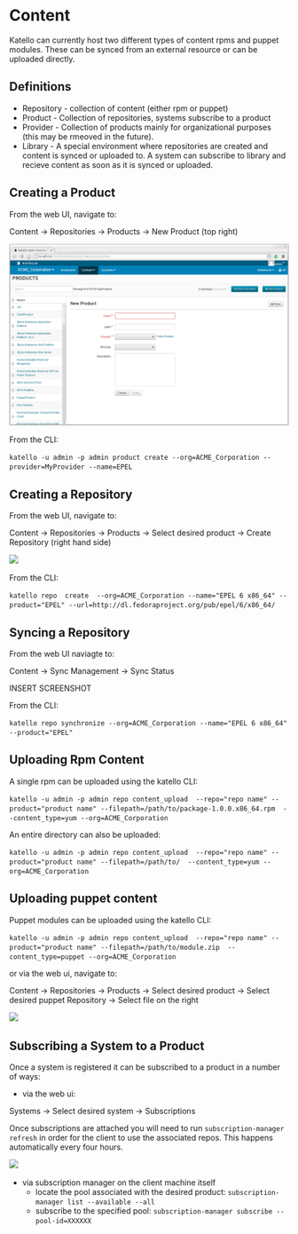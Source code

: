 Content
=======

Katello can currently host two different types of content rpms and puppet modules.
These can be synced from an external resource or can be uploaded directly. 

Definitions
-----------

* Repository - collection of content (either rpm or puppet)
* Product - Collection of repositories, systems subscribe to a product
* Provider - Collection of products mainly for organizational purposes (this may be rmeoved in the future).
* Library - A special environment where repositories are created and content is synced or uploaded to.  A system can subscribe to library and recieve content as soon as it is synced or uploaded.


Creating a Product
------------------
From the web UI, navigate to:

Content -> Repositories -> Products -> New Product (top right)

![](product_create.png)


From the CLI:

```katello -u admin -p admin product create --org=ACME_Corporation --provider=MyProvider --name=EPEL```


Creating a Repository
---------------------
From the web UI, navigate to:

Content -> Repositories -> Products -> Select desired product -> Create Repository (right hand side)

![](repo_create.png)


From the CLI:

```katello repo  create  --org=ACME_Corporation --name="EPEL 6 x86_64" --product="EPEL" --url=http://dl.fedoraproject.org/pub/epel/6/x86_64/```

Syncing a Repository
--------------------
From the web UI naviagte to:

Content -> Sync Management -> Sync Status

INSERT SCREENSHOT

From the CLI:

```katello repo synchronize --org=ACME_Corporation --name="EPEL 6 x86_64" --product="EPEL"```

Uploading Rpm Content
---------------------
A single rpm can be uploaded using the katello CLI:

```katello -u admin -p admin repo content_upload  --repo="repo name" --product="product name" --filepath=/path/to/package-1.0.0.x86_64.rpm  --content_type=yum --org=ACME_Corporation```

An entire directory can also be uploaded:

```katello -u admin -p admin repo content_upload  --repo="repo name" --product="product name" --filepath=/path/to/  --content_type=yum --org=ACME_Corporation```


Uploading puppet content
------------------------
Puppet modules can be uploaded using the katello CLI:

```katello -u admin -p admin repo content_upload  --repo="repo name" --product="product name" --filepath=/path/to/module.zip  --content_type=puppet --org=ACME_Corporation```

or via the web ui, navigate to:

Content -> Repositories -> Products -> Select desired product -> Select desired puppet Repository -> Select file on the right

![](puppet_upload.png)

Subscribing a System to a Product
---------------------------------

Once a system is registered it can be subscribed to a product in a number of ways:

* via the web ui:

Systems -> Select desired system -> Subscriptions

Once subscriptions are attached you will need to run ```subscription-manager refresh``` in order for the client to use the associated repos.
This happens automatically every four hours.


![](subscribe_product.png)
  

* via subscription manager on the client machine itself
  * locate the pool associated with the desired product:
  ```subscription-manager list --available --all```
  * subscribe to the specified pool:
  ```subscription-manager subscribe --pool-id=XXXXXX```




